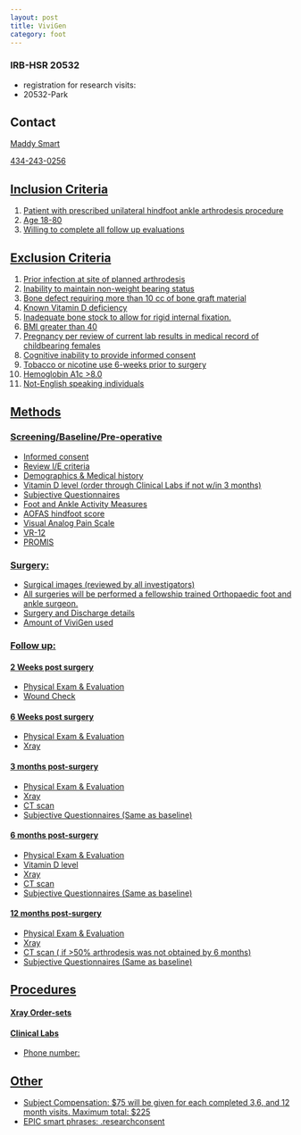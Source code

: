 ```yaml
---
layout: post
title: ViviGen
category: foot
---
```


### IRB-HSR 20532
- registration for research visits: 
- 20532-Park

## Contact

<a href="mailto:MMS4AW@hscmail.mcc.virginia.edu">Maddy Smart

434-243-0256

## Inclusion Criteria

1.  Patient with prescribed unilateral hindfoot ankle arthrodesis procedure
2.	Age 18-80
3.	Willing to complete all follow up evaluations


## Exclusion Criteria

1.	Prior infection at site of planned arthrodesis
2.	Inability to maintain non-weight bearing status 
3.	Bone defect requiring more than 10 cc of bone graft material
4.	Known Vitamin D deficiency
5.	Inadequate bone stock to allow for rigid internal fixation.
6.	BMI greater than 40
7.  Pregnancy per review of current lab results in medical record of childbearing females
8.  Cognitive inability to provide informed consent
9.  Tobacco or nicotine use 6-weeks prior to surgery
10. Hemoglobin A1c >8.0
11. Not-English speaking individuals

## Methods

###	Screening/Baseline/Pre-operative
- Informed consent
- Review I/E criteria
- Demographics & Medical history
- Vitamin D level (order through Clinical Labs if not w/in 3 months)
- Subjective Questionnaires
- Foot and Ankle Activity Measures
- AOFAS hindfoot score
- Visual Analog Pain Scale
- VR-12
- PROMIS

### Surgery: 
- Surgical images (reviewed by all investigators)
- All surgeries will be performed a fellowship trained Orthopaedic foot and ankle surgeon.  
- Surgery and Discharge details
- Amount of ViviGen used

### Follow up: 
#### 2 Weeks post surgery
- Physical Exam & Evaluation
- Wound Check  

#### 6 Weeks post surgery
- Physical Exam & Evaluation
- Xray

#### 3 months post-surgery
- Physical Exam & Evaluation
- Xray
- CT scan
- Subjective Questionnaires (Same as baseline)

#### 6 months post-surgery
- Physical Exam & Evaluation
- Vitamin D level
- Xray
- CT scan
- Subjective Questionnaires (Same as baseline)

#### 12 months post-surgery
- Physical Exam & Evaluation
- Xray
- CT scan ( if >50% arthrodesis was not obtained by 6 months)
- Subjective Questionnaires (Same as baseline)


## Procedures

#### Xray Order-sets

#### Clinical Labs
- Phone number:  


## Other

- Subject Compensation: $75 will be given for each completed 3,6, and 12 month visits. Maximum total: $225  
- EPIC smart phrases: .researchconsent

